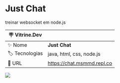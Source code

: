 # Just Chat

treinar websocket em node.js

| :placard: Vitrine.Dev |     |
| -------------  | --- |
| :sparkles: Nome        | **Just Chat**
| :label: Tecnologias | java, html, css, node.js
| :rocket: URL         | https://chat.msmmd.repl.co

<!-- Inserir imagem com a #vitrinedev ao final do link -->
![](https://chat.msmmd.repl.co/src/icon.png#vitrinedev)
